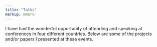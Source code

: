 ```yaml
---
title: "Talks"
markup: mmark
---
```


I have had the wonderful opportunity of attending and speaking at conferences in
four different countries. Below are some of the projects and/or papers I
presented at these events.
